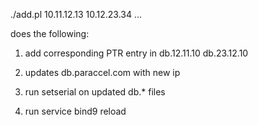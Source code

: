 ./add.pl 10.11.12.13 10.12.23.34 ...

does the following:

1. add corresponding PTR entry in
db.12.11.10
db.23.12.10

2. updates db.paraccel.com with new ip

3. run setserial on updated db.* files

4. run service bind9 reload
